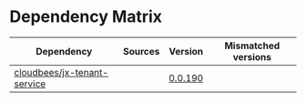 # Dependency Matrix

Dependency | Sources | Version | Mismatched versions
---------- | ------- | ------- | -------------------
[cloudbees/jx-tenant-service](https://github.com/cloudbees/jx-tenant-service) |  | [0.0.190](https://github.com/cloudbees/jx-tenant-service/releases/tag/v0.0.190) | 
